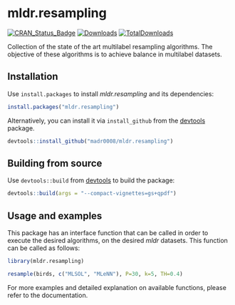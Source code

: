 # mldr.resampling

[![CRAN_Status_Badge](https://www.r-pkg.org/badges/version/mldr.resampling)](https://CRAN.R-project.org/package=mldr.resampling)
[![Downloads](http://cranlogs.r-pkg.org/badges/mldr.resampling)](https://cran.r-project.org/package=mldr.resampling)
[![TotalDownloads](http://cranlogs.r-pkg.org/badges/grand-total/mldr.resampling?color=yellow)](https://cran.r-project.org/package=mldr.resampling)

Collection of the state of the art multilabel resampling algorithms. The objective of these algorithms is to achieve balance in multilabel datasets.

## Installation

Use `install.packages` to install *mldr.resampling* and its dependencies:

```R
install.packages("mldr.resampling")
```

Alternatively, you can install it via `install_github` from the
[devtools](https://github.com/r-lib/devtools) package.

```R
devtools::install_github("madr0008/mldr.resampling")
```

## Building from source

Use `devtools::build` from [devtools](https://github.com/r-lib/devtools)
to build the package:

```R
devtools::build(args = "--compact-vignettes=gs+qpdf")
```

## Usage and examples

This package has an interface function that can be called in order to execute the desired algorithms, on the desired *mldr* datasets. This function can be called as follows:

```R
library(mldr.resampling)

resample(birds, c("MLSOL", "MLeNN"), P=30, k=5, TH=0.4)
```

For more examples and detailed explanation on available functions, please refer to the documentation.

